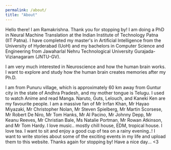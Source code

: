 ```yaml
---
permalink: /about/
title: "About"
---
```


Hello there! I am Ramakrishna. Thank you for stopping by! I am doing a PhD in Neural Machine Translation at the Indian Institute of Technology Patna (IIT Patna). I have completed my master's in Artificial Intelligence from the University of Hyderabad (UoH) and my bachelors in Computer Science and Engineering from Jawaharlal Nehru Technological University Gurajada-Vizianagaram (JNTU-GV).

I am very much interested in Neuroscience and how the human brain works. I want to explore and study how the human brain creates memories after my Ph.D.

I am from Punuru village, which is approximately 60 km away from Guntur city in the state of Andhra Pradesh, and my mother tongue is Telugu. I used to watch Anime and read Manga. Naruto, Guts, Lelouch, and Kaneki Ken are my favourite people. I am a massive fan of Mr Irrfan Khan, Mr Hayao Miyazaki, Mr Christopher Nolan, Mr Steven Spielberg, Mr Martin Scorsese, Mr Robert De Niro, Mr Tom Hanks, Mr Al Pacino, Mr Johnny Depp, Mr Keanu Reeves, Mr Christian Bale, Ms Natalie Portman, Mr Rowan Atkinson, and Mr Tom Hardy. I love music.. mostly chill house, EDM, tropical house. I love tea. I want to sit and enjoy a good cup of tea on a rainy evening..! I want to write stories about some of the exciting events in my life and upload them to this website. Thanks again for stopping by! Have a nice day... <3
